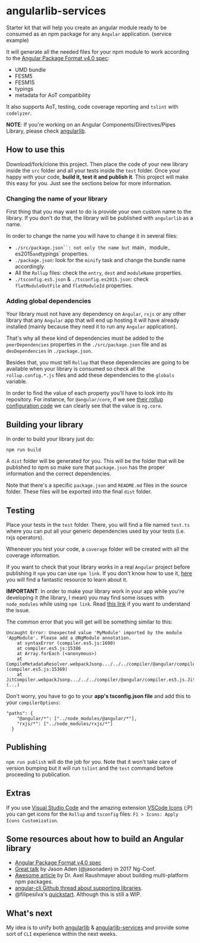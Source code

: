# angularlib-services

Starter kit that will help you create an angular module ready to be consumed as an npm package for any `Angular` application. (service example)

It will generate all the needed files for your npm module to work according to the [Angular Package Format v4.0 spec](https://docs.google.com/document/d/1CZC2rcpxffTDfRDs6p1cfbmKNLA6x5O-NtkJglDaBVs/preview):

- UMD bundle
- FESM5
- FESM15
- typings
- metadata for AoT compatibility

It also supports AoT, testing, code coverage reporting and `tslint` with `codelyzer`.

**NOTE**: If you're working on an Angular Components/Directives/Pipes Library, please check [angularlib](https://github.com/robertohuertasm/angularlib).

## How to use this

Download/fork/clone this project. Then place the code of your new library inside the `src` folder and all your tests inside the `test` folder. Once your happy with your code, **build it, test it and publish it**. This project will make this easy for you. Just see the sections below for more information.

### Changing the name of your library

First thing that you may want to do is provide your own custom name to the library. If you don't do that, the library will be published with `angularlib` as a name.

In order to change the name you will have to change it in several files:

- `./src/package.json``: not only the name but `main`, `module`, `es2015` and `typings` properties.
- `./package.json`: look for the `minify` task and change the bundle name accordingly.
- All the `Rollup` files: check the `entry`, `dest` and `moduleName` properties.
- `./tsconfig.es5.json` & `./tsconfig.es2015.json`: check `flatModuleOutFile` and `flatModuleId` properties.

### Adding global dependencies

Your library must not have any dependency on `Angular`, `rxjs` or any other library that any `Angular` app that will end up hosting it will have already installed (mainly because they need it to run any `Angular` application).

That's why all these kind of dependencies must be added to the `peerDependencies` properties in the `./src/package.json` file and as `devDependencies` in `./package.json`.

Besides that, you must tell `Rollup` that these dependencies are going to be available when your library is consumed so check all the `rollup.config.*.js` files and add these dependencies to the `globals` variable.

In order to find the value of each property you'll have to look into its repository. For instance, for `@angular/core`, if we see [their rollup configuration code](https://github.com/angular/angular/blob/master/packages/core/rollup.config.js#L25) we can clearly see that the value is `ng.core`.

## Building your library

In order to build your library just do:

`npm run build`

A `dist` folder will be generated for you. This will be the folder that will be published to npm so make sure that `package.json` has the proper information and the correct dependencies.

Note that there's a specific `package.json` and `README.md` files in the source folder. These files will be exported into the final `dist` folder.

## Testing

Place your tests in the `test` folder. There, you will find a file named `test.ts` where you can put all your generic dependencies used by your tests (i.e. rxjs operators).

Whenever you test your code, a `coverage` folder will be created with all the coverage information.

If you want to check that your library works in a real `Angular` project before publishing it `npm` you can use `npm link`. If you don't know how to use it, [here](http://browsenpm.org/help#linkinganynpmpackagelocally) you will find a fantastic resource to learn about it.

**IMPORTANT**: In order to make your library work in your app while you're developing it (the library, I mean) you may find some issues with `node_modules` while using `npm link`. Read [this link](https://github.com/angular/angular-cli/wiki/stories-linked-library) if you want to understand the issue. 

The common error that you will get will be something similar to this:

```
Uncaught Error: Unexpected value 'MyModule' imported by the module 'AppModule'. Please add a @NgModule annotation.
    at syntaxError (compiler.es5.js:1690)
    at compiler.es5.js:15386
    at Array.forEach (<anonymous>)
    at CompileMetadataResolver.webpackJsonp.../../../compiler/@angular/compiler.es5.js.CompileMetadataResolver.getNgModuleMetadata (compiler.es5.js:15369)
    at JitCompiler.webpackJsonp.../../../compiler/@angular/compiler.es5.js.JitCompiler._loadModules (...)
```

Don't worry, you have to go to your **app's tsconfig.json file** and add this to your `compilerOptions`: 

```
"paths": {
    "@angular/*": ["../node_modules/@angular/*"],
    "rxjs/*": ["../node_modules/rxjs/*"]
  }
```

## Publishing

`npm run publish` will do the job for you. Note that it won't take care of version bumping but it will run `tslint` and the `test` command before proceeding to publication.

## Extras

If you use [Visual Studio Code](https://code.visualstudio.com/) and the amazing extension [VSCode Icons](https://marketplace.visualstudio.com/items?itemName=robertohuertasm.vscode-icons) (;P) you can get icons for the `Rollup` and `tsconfig` files: `F1 > Icons: Apply Icons Customization`.


## Some resources about how to build an Angular library

- [Angular Package Format v4.0 spec](https://docs.google.com/document/d/1CZC2rcpxffTDfRDs6p1cfbmKNLA6x5O-NtkJglDaBVs/preview) 
- [Great talk](https://www.youtube.com/watch?v=unICbsPGFIA&list=WL&index=7) by Jason Aden (@jasonaden) in 2017 Ng-Conf.
- [Awesome article](http://2ality.com/2017/04/setting-up-multi-platform-packages.html) by Dr. Axel Raushmayer about building multi-platform npm packages.
- [angular-cli Github thread about supporting libraries](https://github.com/angular/angular-cli/issues/6510).
- @filipesilva's [quickstart](https://github.com/filipesilva/angular-quickstart-lib). Although this is still a WIP.

## What's next

My idea is to unify both [angularlib](https://github.com/robertohuertasm/angularlib) & [angularlib-services](https://github.com/robertohuertasm/angularlib-services) and provide some sort of `CLI` experience within the next weeks.